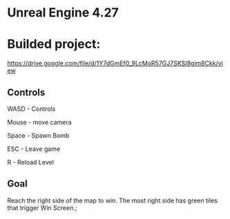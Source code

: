 # Unreal Engine 4.27
# Builded project:
https://drive.google.com/file/d/1Y7dGmEf0_9LcMoR57GJ7SKSI8gim8Ckk/view

## Controls

WASD - Controls

Mouse - move camera

Space - Spawn Bomb

ESC - Leave game

R - Reload Level

## Goal
Reach the right side of the map to win. The most right side has green tiles that trigger Win Screen.;
